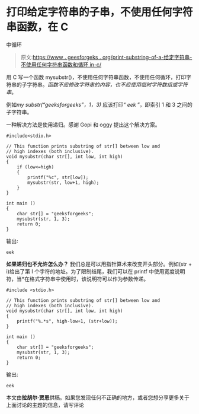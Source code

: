 # 打印给定字符串的子串，不使用任何字符串函数，在 C

中循环

> 原文:[https://www . geesforgeks . org/print-substring-of-a-给定字符串-不使用任何字符串函数和循环 in-c/](https://www.geeksforgeeks.org/print-substring-of-a-given-string-without-using-any-string-function-and-loop-in-c/)

用 C 写一个函数 mysubstr()，不使用任何字符串函数，不使用任何循环，打印字符串的子字符串。*函数不应修改字符串的内容，也不应使用临时字符数组或字符串*。

例如*my substr(“geeksforgeeks”，1，3)* 应该打印“ *eek* ”，即索引 1 和 3 之间的子字符串。

一种解决方法是使用递归。感谢 Gopi 和 oggy 提出这个解决方案。

```
#include<stdio.h>

// This function prints substring of str[] between low and
// high indexes (both inclusive).  
void mysubstr(char str[], int low, int high)
{
    if (low<=high)
    {
        printf("%c", str[low]);
        mysubstr(str, low+1, high);
    }
}

int main ()
{
    char str[] = "geeksforgeeks";
    mysubstr(str, 1, 3);
    return 0;
}
```

输出:

```
eek
```

**如果递归也不允许怎么办？**
我们总是可以用指针算术来改变开头部分。例如(str + i)给出了第 I 个字符的地址。为了限制结尾，我们可以在 printf 中使用宽度说明符，当*在格式字符串中使用时，该说明符可以作为参数传递。

```
#include <stdio.h>

// This function prints substring of str[] between low and
// high indexes (both inclusive).  
void mysubstr(char str[], int low, int high)
{
    printf("%.*s", high-low+1, (str+low));
}

int main ()
{
    char str[] = "geeksforgeeks";
    mysubstr(str, 1, 3);
    return 0;
}
```

输出:

```
eek
```

本文由**拉胡尔·贾恩**供稿。如果您发现任何不正确的地方，或者您想分享更多关于上面讨论的主题的信息，请写评论